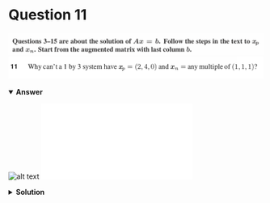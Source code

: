 # Question 11
![alt text](../ques-ref-3-15.png)
![alt text](q11.png)

<details open>
<summary><b>Answer</b></summary>

![alt text](a11.svg)
![alt text](a11.py)
</details>

<details>
<summary><b>Solution</b></summary>

![alt text](s11.png)
</details>
